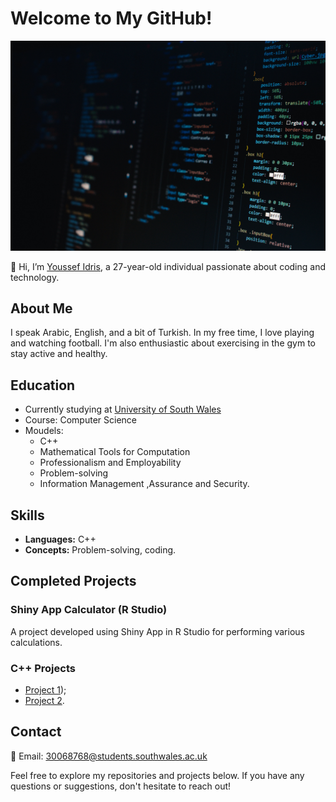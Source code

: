 # Welcome to My GitHub!
![My Photo](pexels-neo-2653362.jpg)

👋 Hi, I’m [Youssef Idris](https://github.com/Youssefidris), a 27-year-old individual passionate about coding and technology.

## About Me
I speak Arabic, English, and a bit of Turkish. In my free time, I love playing and watching football. I'm also enthusiastic about exercising in the gym to stay active and healthy.

## Education
- Currently studying at [University of South Wales](https://www.southwales.ac.uk/)
- Course: Computer Science
- Moudels:
  - C++
  - Mathematical Tools for Computation
  - Professionalism and Employability
  - Problem-solving
  - Information Management ,Assurance and Security.
  

## Skills
- **Languages:** C++
- **Concepts:** Problem-solving, coding.

## Completed Projects
### Shiny App Calculator (R Studio)
A project developed using Shiny App in R Studio for performing various calculations.

### C++ Projects
- [Project 1](https://github.com/Programming2023-24/c-programming-group2-Youssefidris/blob/1f3d58f2728b692e3d29de013c65a7794f1fc059/Joe's%20Pizza.cpp));
- [Project 2](https://github.com/Programming2023-24/c-programming-group2-Youssefidris/blob/58cabe75fe3972481dfb92a99391e8dae12c571d/lettershape2.cpp).


## Contact
📧 Email: 30068768@students.southwales.ac.uk

Feel free to explore my repositories and projects below. If you have any questions or suggestions, don't hesitate to reach out!
